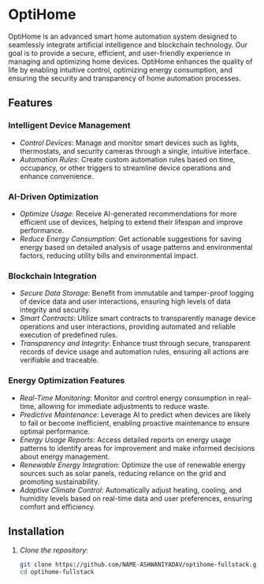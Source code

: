 # OptiHome

OptiHome is an advanced smart home automation system designed to seamlessly integrate artificial intelligence and blockchain technology. Our goal is to provide a secure, efficient, and user-friendly experience in managing and optimizing home devices. OptiHome enhances the quality of life by enabling intuitive control, optimizing energy consumption, and ensuring the security and transparency of home automation processes.

## Features

### Intelligent Device Management
- *Control Devices*: Manage and monitor smart devices such as lights, thermostats, and security cameras through a single, intuitive interface.
- *Automation Rules*: Create custom automation rules based on time, occupancy, or other triggers to streamline device operations and enhance convenience.

### AI-Driven Optimization
- *Optimize Usage*: Receive AI-generated recommendations for more efficient use of devices, helping to extend their lifespan and improve performance.
- *Reduce Energy Consumption*: Get actionable suggestions for saving energy based on detailed analysis of usage patterns and environmental factors, reducing utility bills and environmental impact.

### Blockchain Integration
- *Secure Data Storage*: Benefit from immutable and tamper-proof logging of device data and user interactions, ensuring high levels of data integrity and security.
- *Smart Contracts*: Utilize smart contracts to transparently manage device operations and user interactions, providing automated and reliable execution of predefined rules.
- *Transparency and Integrity*: Enhance trust through secure, transparent records of device usage and automation rules, ensuring all actions are verifiable and traceable.

### Energy Optimization Features
- *Real-Time Monitoring*: Monitor and control energy consumption in real-time, allowing for immediate adjustments to reduce waste.
- *Predictive Maintenance*: Leverage AI to predict when devices are likely to fail or become inefficient, enabling proactive maintenance to ensure optimal performance.
- *Energy Usage Reports*: Access detailed reports on energy usage patterns to identify areas for improvement and make informed decisions about energy management.
- *Renewable Energy Integration*: Optimize the use of renewable energy sources such as solar panels, reducing reliance on the grid and promoting sustainability.
- *Adaptive Climate Control*: Automatically adjust heating, cooling, and humidity levels based on real-time data and user preferences, ensuring comfort and efficiency.

## Installation

1. *Clone the repository*:
   ```sh
   git clone https://github.com/NAME-ASHWANIYADAV/optihome-fullstack.git
   cd optihome-fullstack
